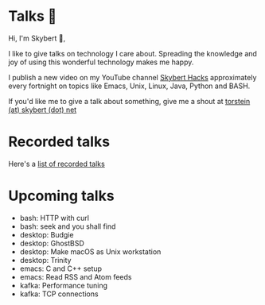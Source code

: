 # Talks 🎤
Hi, I'm Skybert 👋,

I like to give talks on technology I care about. Spreading the
knowledge and joy of using this wonderful technology makes me happy.

I publish a new video on my YouTube channel [Skybert
Hacks](https://youtube.com/@skybert) approximately every fortnight on
topics like Emacs, Unix, Linux, Java, Python and BASH.

If you'd like me to give a talk about something, give me a shout at
[torstein (at) skybert (dot) net]()

# Recorded talks
Here's a [list of recorded talks](recorded-talks.md)

# Upcoming talks
- bash: HTTP with curl
- bash: seek and you shall find
- desktop: Budgie
- desktop: GhostBSD
- desktop: Make macOS as Unix workstation
- desktop: Trinity
- emacs: C and C++ setup
- emacs: Read RSS and Atom feeds
- kafka: Performance tuning
- kafka: TCP connections

